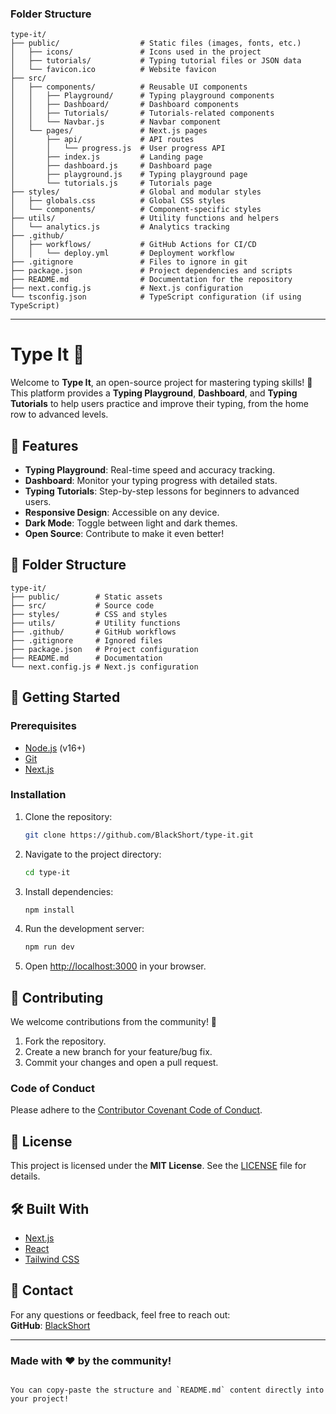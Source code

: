 ### **Folder Structure**
```
type-it/
├── public/                  # Static files (images, fonts, etc.)
│   ├── icons/               # Icons used in the project
│   ├── tutorials/           # Typing tutorial files or JSON data
│   └── favicon.ico          # Website favicon
├── src/
│   ├── components/          # Reusable UI components
│   │   ├── Playground/      # Typing playground components
│   │   ├── Dashboard/       # Dashboard components
│   │   ├── Tutorials/       # Tutorials-related components
│   │   └── Navbar.js        # Navbar component
│   └── pages/               # Next.js pages
│       ├── api/             # API routes
│       │   └── progress.js  # User progress API
│       ├── index.js         # Landing page
│       ├── dashboard.js     # Dashboard page
│       ├── playground.js    # Typing playground page
│       └── tutorials.js     # Tutorials page
├── styles/                  # Global and modular styles
│   ├── globals.css          # Global CSS styles
│   └── components/          # Component-specific styles
├── utils/                   # Utility functions and helpers
│   └── analytics.js         # Analytics tracking
├── .github/
│   ├── workflows/           # GitHub Actions for CI/CD
│   │   └── deploy.yml       # Deployment workflow
├── .gitignore               # Files to ignore in git
├── package.json             # Project dependencies and scripts
├── README.md                # Documentation for the repository
├── next.config.js           # Next.js configuration
└── tsconfig.json            # TypeScript configuration (if using TypeScript)
```

---


# Type It 🎯

Welcome to **Type It**, an open-source project for mastering typing skills! 🚀  
This platform provides a **Typing Playground**, **Dashboard**, and **Typing Tutorials** to help users practice and improve their typing, from the home row to advanced levels.  

## 🌟 Features
- **Typing Playground**: Real-time speed and accuracy tracking.
- **Dashboard**: Monitor your typing progress with detailed stats.
- **Typing Tutorials**: Step-by-step lessons for beginners to advanced users.
- **Responsive Design**: Accessible on any device.
- **Dark Mode**: Toggle between light and dark themes.
- **Open Source**: Contribute to make it even better!

## 📂 Folder Structure
```
type-it/
├── public/        # Static assets
├── src/           # Source code
├── styles/        # CSS and styles
├── utils/         # Utility functions
├── .github/       # GitHub workflows
├── .gitignore     # Ignored files
├── package.json   # Project configuration
├── README.md      # Documentation
└── next.config.js # Next.js configuration
```

## 🚀 Getting Started

### Prerequisites
- [Node.js](https://nodejs.org/) (v16+)
- [Git](https://git-scm.com/)
- [Next.js](https://nextjs.org/)

### Installation
1. Clone the repository:
   ```bash
   git clone https://github.com/BlackShort/type-it.git
   ```
2. Navigate to the project directory:
   ```bash
   cd type-it
   ```
3. Install dependencies:
   ```bash
   npm install
   ```
4. Run the development server:
   ```bash
   npm run dev
   ```
5. Open [http://localhost:3000](http://localhost:3000) in your browser.

## 🤝 Contributing
We welcome contributions from the community! 🎉  
1. Fork the repository.
2. Create a new branch for your feature/bug fix.
3. Commit your changes and open a pull request.

### Code of Conduct
Please adhere to the [Contributor Covenant Code of Conduct](https://www.contributor-covenant.org/).

## 📜 License
This project is licensed under the **MIT License**. See the [LICENSE](LICENSE) file for details.

## 🛠️ Built With
- [Next.js](https://nextjs.org/)
- [React](https://reactjs.org/)
- [Tailwind CSS](https://tailwindcss.com/)

## 📧 Contact
For any questions or feedback, feel free to reach out:  
**GitHub**: [BlackShort](https://github.com/BlackShort)  

---
### Made with ❤️ by the community!
```

You can copy-paste the structure and `README.md` content directly into your project!